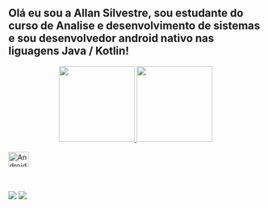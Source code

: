 ## Olá eu sou a Allan Silvestre, sou estudante do curso de Analise e desenvolvimento de sistemas e sou desenvolvedor android nativo nas liguagens Java / Kotlin!
<div align="center">
  <a href="https://github.com/allan-silvestre">
  <img height="150em" src="https://github-readme-stats.vercel.app/api?username=allan-silvestre&show_icons=true&theme=dark&include_all_commits=true&count_private=true"/>
  <img height="150em" src="https://github-readme-stats.vercel.app/api/top-langs/?username=allan-silvestre&layout=compact&langs_count=7&theme=dark"/>
</div>
  
<div style="display: inline_block"><br>
  <img  alt="Android Dev Java / Kotlin" height="30" width="40" src="https://icongr.am/devicon/android-original.svg">
</div>
<br><br>
<div> 
 
  <a href="https://www.instagram.com/allansilvestre_/" target="_blank"><img src="https://img.shields.io/badge/-Instagram-%23E4405F?style=for-the-badge&logo=instagram&logoColor=white" target="_blank"></a>
  <a href="https://www.linkedin.com/in/allanggs/" target="_blank"><img src="https://img.shields.io/badge/-LinkedIn-%230077B5?style=for-the-badge&logo=linkedin&logoColor=white" target="_blank"></a>
 
</div>
